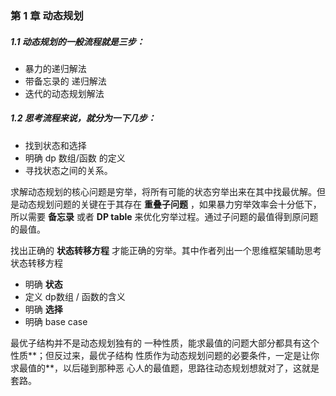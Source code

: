 ### 第 1 章 动态规划

##### 1.1 动态规划的⼀般流程就是三步：

- 暴⼒的递归解法 
- 带备忘录的 递归解法 
- 迭代的动态规划解法

##### 1.2 思考流程来说，就分为⼀下⼏步：

- 找到状态和选择
- 明确 dp 数组/函数 的定义
- 寻找状态之间的关系。

求解动态规划的核⼼问题是穷举，将所有可能的状态穷举出来在其中找最优解。但是动态规划问题的关键在于其存在 **重叠子问题** ，如果暴力穷举效率会十分低下，所以需要 **备忘录** 或者 **DP table** 来优化穷举过程。通过子问题的最值得到原问题的最值。

找出正确的 **状态转移方程** 才能正确的穷举。其中作者列出一个思维框架辅助思考状态转移方程

- 明确 **状态**
- 定义 dp数组 / 函数的含义
- 明确 **选择**
- 明确 base case

最优⼦结构并不是动态规划独有的 ⼀种性质，能求最值的问题⼤部分都具有这个性质**；但反过来，最优⼦结构 性质作为动态规划问题的必要条件，⼀定是让你求最值的**，以后碰到那种恶 ⼼⼈的最值题，思路往动态规划想就对了，这就是套路。